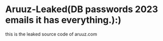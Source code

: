 # Aruuz-Leaked(DB passwords 2023 emails it has everything.):)
this is the leaked source code of aruuz.com

